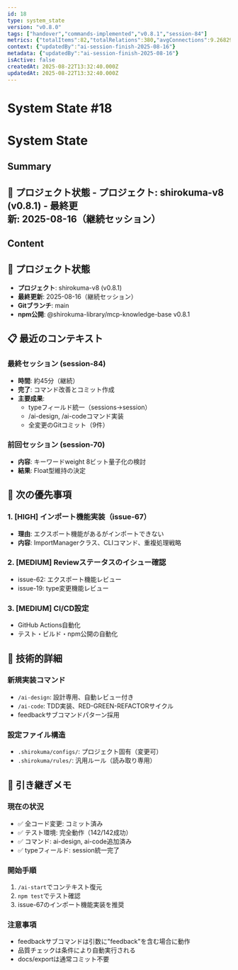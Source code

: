 ```yaml
---
id: 18
type: system_state
version: "v0.8.0"
tags: ["handover","commands-implemented","v0.8.1","session-84"]
metrics: {"totalItems":82,"totalRelations":380,"avgConnections":9.268292682926829,"maxConnections":30,"isolatedNodes":3,"timestamp":"2025-08-16T07:10:22.139Z"}
context: {"updatedBy":"ai-session-finish-2025-08-16"}
metadata: {"updatedBy":"ai-session-finish-2025-08-16"}
isActive: false
createdAt: 2025-08-22T13:32:40.000Z
updatedAt: 2025-08-22T13:32:40.000Z
---
```


# System State #18

# System State

## Summary

## 📍 プロジェクト状態 - **プロジェクト**: shirokuma-v8 (v0.8.1) - **最終更新**: 2025-08-16（継続セッション）

## Content

## 📍 プロジェクト状態
- **プロジェクト**: shirokuma-v8 (v0.8.1)
- **最終更新**: 2025-08-16（継続セッション）
- **Gitブランチ**: main
- **npm公開**: @shirokuma-library/mcp-knowledge-base v0.8.1

## 📋 最近のコンテキスト

### 最終セッション (session-84)
- **時間**: 約45分（継続）
- **完了**: コマンド改善とコミット作成
- **主要成果**: 
  - typeフィールド統一（sessions→session）
  - /ai-design, /ai-codeコマンド実装
  - 全変更のGitコミット（9件）

### 前回セッション (session-70)
- **内容**: キーワードweight 8ビット量子化の検討
- **結果**: Float型維持の決定

## 🎯 次の優先事項

### 1. [HIGH] インポート機能実装（issue-67）
- **理由**: エクスポート機能があるがインポートできない
- **内容**: ImportManagerクラス、CLIコマンド、重複処理戦略

### 2. [MEDIUM] Reviewステータスのイシュー確認
- issue-62: エクスポート機能レビュー
- issue-19: type変更機能レビュー

### 3. [MEDIUM] CI/CD設定
- GitHub Actions自動化
- テスト・ビルド・npm公開の自動化

## 🔧 技術的詳細

### 新規実装コマンド
- `/ai-design`: 設計専用、自動レビュー付き
- `/ai-code`: TDD実装、RED-GREEN-REFACTORサイクル
- feedbackサブコマンドパターン採用

### 設定ファイル構造
- `.shirokuma/configs/`: プロジェクト固有（変更可）
- `.shirokuma/rules/`: 汎用ルール（読み取り専用）

## 📝 引き継ぎメモ

### 現在の状況
- ✅ 全コード変更: コミット済み
- ✅ テスト環境: 完全動作（142/142成功）
- ✅ コマンド: ai-design, ai-code追加済み
- ✅ typeフィールド: session統一完了

### 開始手順
1. `/ai-start`でコンテキスト復元
2. `npm test`でテスト確認
3. issue-67のインポート機能実装を推奨

### 注意事項
- feedbackサブコマンドは引数に"feedback"を含む場合に動作
- 品質チェックは条件により自動実行される
- docs/exportは通常コミット不要
